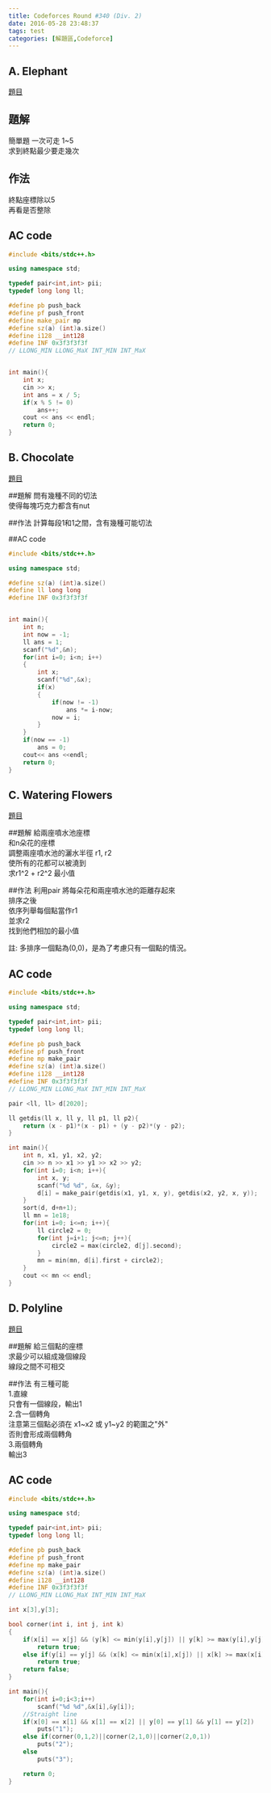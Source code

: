 ```yaml
---
title: Codeforces Round #340 (Div. 2)
date: 2016-05-28 23:48:37
tags: test
categories: [解題區,Codeforce]
---
```


## A. Elephant
[題目](http://codeforces.com/contest/617/problem/A)

## 題解
簡單題
一次可走 1~5 <br>
求到終點最少要走幾次 <br>

## 作法
終點座標除以5<br>
再看是否整除<br>

## AC code
```cpp
#include <bits/stdc++.h>

using namespace std;

typedef pair<int,int> pii;
typedef long long ll;

#define pb push_back
#define pf push_front
#define make_pair mp
#define sz(a) (int)a.size()
#define i128 __int128
#define INF 0x3f3f3f3f
// LLONG_MIN LLONG_MaX INT_MIN INT_MaX


int main(){
    int x;
    cin >> x;
    int ans = x / 5;
    if(x % 5 != 0)
        ans++;
    cout << ans << endl;
    return 0;
}
```

## B. Chocolate
[題目](http://codeforces.com/contest/617/problem/B)

##題解
問有幾種不同的切法<br>
使得每塊巧克力都含有nut<br>

##作法
計算每段1和1之間，含有幾種可能切法<br>

##AC code
```cpp
#include <bits/stdc++.h>

using namespace std;

#define sz(a) (int)a.size()
#define ll long long
#define INF 0x3f3f3f3f


int main(){
    int n;
    int now = -1;
    ll ans = 1;
    scanf("%d",&n);
    for(int i=0; i<n; i++)
    {
        int x;
        scanf("%d",&x);
        if(x)
        {
            if(now != -1)
                ans *= i-now;
            now = i;
        }
    }
    if(now == -1)
        ans = 0;
    cout<< ans <<endl;
    return 0;
}
```

## C. Watering Flowers
[題目](http://codeforces.com/contest/617/problem/C)

##題解
給兩座噴水池座標<br>
和n朵花的座標<br>
調整兩座噴水池的灑水半徑 r1, r2<br>
使所有的花都可以被澆到<br>
求r1^2 + r2^2 最小值<br>

##作法
利用pair 將每朵花和兩座噴水池的距離存起來<br>
排序之後<br>
依序列舉每個點當作r1<br>
並求r2<br>
找到他們相加的最小值<br>

註: 多排序一個點為(0,0)，是為了考慮只有一個點的情況。<br>

## AC code
```cpp
#include <bits/stdc++.h>

using namespace std;

typedef pair<int,int> pii;
typedef long long ll;

#define pb push_back
#define pf push_front
#define mp make_pair
#define sz(a) (int)a.size()
#define i128 __int128
#define INF 0x3f3f3f3f
// LLONG_MIN LLONG_MaX INT_MIN INT_MaX

pair <ll, ll> d[2020];

ll getdis(ll x, ll y, ll p1, ll p2){
    return (x - p1)*(x - p1) + (y - p2)*(y - p2);
}

int main(){
    int n, x1, y1, x2, y2;
    cin >> n >> x1 >> y1 >> x2 >> y2;
    for(int i=0; i<n; i++){
        int x, y;
        scanf("%d %d", &x, &y);
        d[i] = make_pair(getdis(x1, y1, x, y), getdis(x2, y2, x, y));
    }
    sort(d, d+n+1);
    ll mn = 1e18;
    for(int i=0; i<=n; i++){
        ll circle2 = 0;
        for(int j=i+1; j<=n; j++){
            circle2 = max(circle2, d[j].second);
        }
        mn = min(mn, d[i].first + circle2);
    }
    cout << mn << endl;
}
```

## D. Polyline
[題目](http://codeforces.com/contest/617/problem/D)

##題解
給三個點的座標<br>
求最少可以組成幾個線段<br>
線段之間不可相交<br>

##作法
有三種可能<br>
1.直線<br>
只會有一個線段，輸出1<br>
2.含一個轉角<br>
注意第三個點必須在 x1~x2 或 y1~y2 的範圍之"外"<br>
否則會形成兩個轉角<br>
3.兩個轉角<br>
輸出3<br>

## AC code
```cpp
#include <bits/stdc++.h>

using namespace std;

typedef pair<int,int> pii;
typedef long long ll;

#define pb push_back
#define pf push_front
#define mp make_pair
#define sz(a) (int)a.size()
#define i128 __int128
#define INF 0x3f3f3f3f
// LLONG_MIN LLONG_MaX INT_MIN INT_MaX

int x[3],y[3];

bool corner(int i, int j, int k)
{
    if(x[i] == x[j] && (y[k] <= min(y[i],y[j]) || y[k] >= max(y[i],y[j])))
        return true;
    else if(y[i] == y[j] && (x[k] <= min(x[i],x[j]) || x[k] >= max(x[i],x[j])))
        return true;
    return false;
}

int main(){
    for(int i=0;i<3;i++)
        scanf("%d %d",&x[i],&y[i]);
    //Straight line
    if(x[0] == x[1] && x[1] == x[2] || y[0] == y[1] && y[1] == y[2])
        puts("1");
    else if(corner(0,1,2)||corner(2,1,0)||corner(2,0,1))
        puts("2");
    else
        puts("3");

    return 0;
}
```

